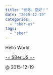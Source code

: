 ```yaml
---
title: "世界，您好！"
date: "2015-12-19"
categories: 
  - "sber-us"
tags: 
  - "sber"
---
```


Hello World.

[\-= SBer.US =-](https://sber.us)

@ 2015-12-19
